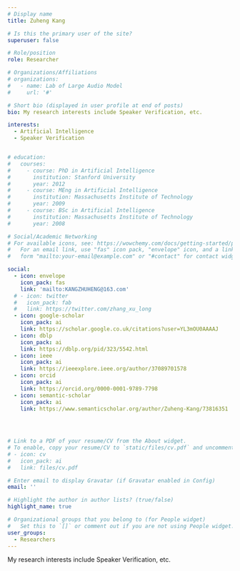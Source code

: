 ```yaml
---
# Display name
title: Zuheng Kang

# Is this the primary user of the site?
superuser: false

# Role/position
role: Researcher

# Organizations/Affiliations
# organizations:
#   - name: Lab of Large Audio Model
#     url: '#'

# Short bio (displayed in user profile at end of posts)
bio: My research interests include Speaker Verification, etc.

interests:
  - Artificial Intelligence
  - Speaker Verification


# education:
#   courses:
#     - course: PhD in Artificial Intelligence
#       institution: Stanford University
#       year: 2012
#     - course: MEng in Artificial Intelligence
#       institution: Massachusetts Institute of Technology
#       year: 2009
#     - course: BSc in Artificial Intelligence
#       institution: Massachusetts Institute of Technology
#       year: 2008

# Social/Academic Networking
# For available icons, see: https://wowchemy.com/docs/getting-started/page-builder/#icons
#   For an email link, use "fas" icon pack, "envelope" icon, and a link in the
#   form "mailto:your-email@example.com" or "#contact" for contact widget.

social:
  - icon: envelope
    icon_pack: fas
    link: 'mailto:KANGZHUHENG@163.com'
  # - icon: twitter
  #   icon_pack: fab
  #   link: https://twitter.com/zhang_xu_long
  - icon: google-scholar
    icon_pack: ai
    link: https://scholar.google.co.uk/citations?user=YL3mOU0AAAAJ
  - icon: dblp
    icon_pack: ai
    link: https://dblp.org/pid/323/5542.html
  - icon: ieee
    icon_pack: ai
    link: https://ieeexplore.ieee.org/author/37089701578
  - icon: orcid
    icon_pack: ai
    link: https://orcid.org/0000-0001-9789-7798
  - icon: semantic-scholar
    icon_pack: ai
    link: https://www.semanticscholar.org/author/Zuheng-Kang/73816351


    
    
# Link to a PDF of your resume/CV from the About widget.
# To enable, copy your resume/CV to `static/files/cv.pdf` and uncomment the lines below.
# - icon: cv
#   icon_pack: ai
#   link: files/cv.pdf

# Enter email to display Gravatar (if Gravatar enabled in Config)
email: ''

# Highlight the author in author lists? (true/false)
highlight_name: true

# Organizational groups that you belong to (for People widget)
#   Set this to `[]` or comment out if you are not using People widget.
user_groups:
  - Researchers
---
```


My research interests include Speaker Verification, etc.
